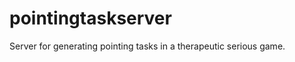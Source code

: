 pointingtaskserver
==================

Server for generating pointing tasks in a therapeutic serious game.